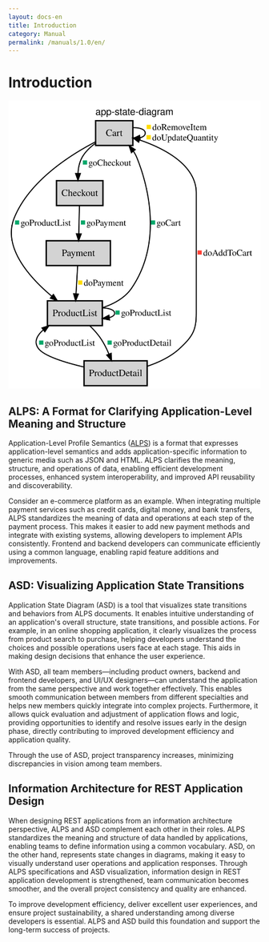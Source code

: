 ```yaml
---
layout: docs-en
title: Introduction
category: Manual
permalink: /manuals/1.0/en/
---
```


# Introduction

[![ALPS document](/alps/cart/alps.svg)](/alps/cart/)

## ALPS: A Format for Clarifying Application-Level Meaning and Structure

Application-Level Profile Semantics ([ALPS](http://alps.io/)) is a format that expresses application-level semantics and adds application-specific information to generic media such as JSON and HTML. ALPS clarifies the meaning, structure, and operations of data, enabling efficient development processes, enhanced system interoperability, and improved API reusability and discoverability.

Consider an e-commerce platform as an example. When integrating multiple payment services such as credit cards, digital money, and bank transfers, ALPS standardizes the meaning of data and operations at each step of the payment process. This makes it easier to add new payment methods and integrate with existing systems, allowing developers to implement APIs consistently. Frontend and backend developers can communicate efficiently using a common language, enabling rapid feature additions and improvements.

## ASD: Visualizing Application State Transitions

Application State Diagram (ASD) is a tool that visualizes state transitions and behaviors from ALPS documents. It enables intuitive understanding of an application's overall structure, state transitions, and possible actions. For example, in an online shopping application, it clearly visualizes the process from product search to purchase, helping developers understand the choices and possible operations users face at each stage. This aids in making design decisions that enhance the user experience.

With ASD, all team members—including product owners, backend and frontend developers, and UI/UX designers—can understand the application from the same perspective and work together effectively. This enables smooth communication between members from different specialties and helps new members quickly integrate into complex projects. Furthermore, it allows quick evaluation and adjustment of application flows and logic, providing opportunities to identify and resolve issues early in the design phase, directly contributing to improved development efficiency and application quality.

Through the use of ASD, project transparency increases, minimizing discrepancies in vision among team members.

## Information Architecture for REST Application Design

When designing REST applications from an information architecture perspective, ALPS and ASD complement each other in their roles. ALPS standardizes the meaning and structure of data handled by applications, enabling teams to define information using a common vocabulary. ASD, on the other hand, represents state changes in diagrams, making it easy to visually understand user operations and application responses. Through ALPS specifications and ASD visualization, information design in REST application development is strengthened, team communication becomes smoother, and the overall project consistency and quality are enhanced.

To improve development efficiency, deliver excellent user experiences, and ensure project sustainability, a shared understanding among diverse developers is essential. ALPS and ASD build this foundation and support the long-term success of projects.
